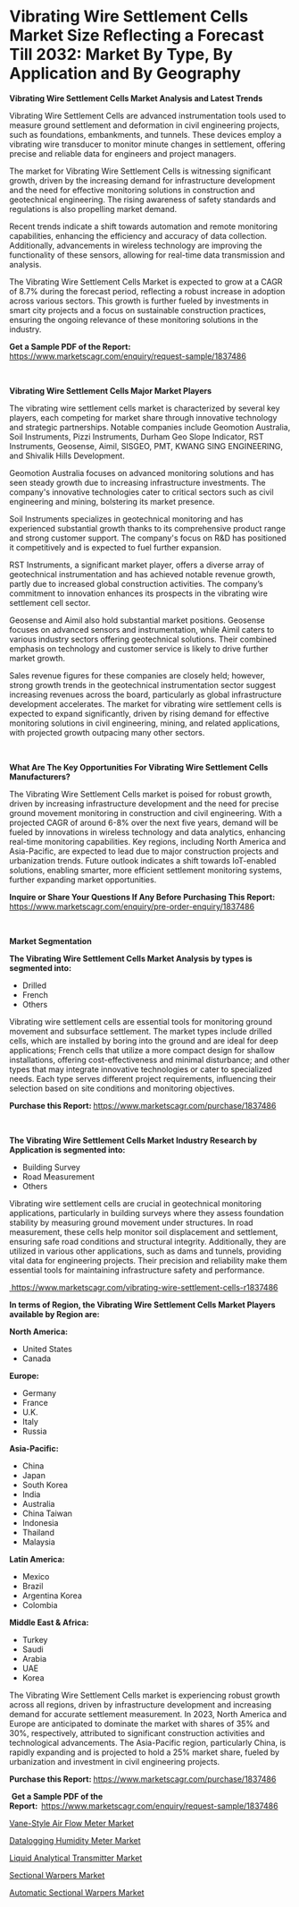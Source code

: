 <p><h1>Vibrating Wire Settlement Cells Market Size Reflecting a Forecast Till 2032: Market By Type, By Application and By Geography</h1></p><p><strong>Vibrating Wire Settlement Cells Market Analysis and Latest Trends</strong></p>
<p><p>Vibrating Wire Settlement Cells are advanced instrumentation tools used to measure ground settlement and deformation in civil engineering projects, such as foundations, embankments, and tunnels. These devices employ a vibrating wire transducer to monitor minute changes in settlement, offering precise and reliable data for engineers and project managers.</p><p>The market for Vibrating Wire Settlement Cells is witnessing significant growth, driven by the increasing demand for infrastructure development and the need for effective monitoring solutions in construction and geotechnical engineering. The rising awareness of safety standards and regulations is also propelling market demand. </p><p>Recent trends indicate a shift towards automation and remote monitoring capabilities, enhancing the efficiency and accuracy of data collection. Additionally, advancements in wireless technology are improving the functionality of these sensors, allowing for real-time data transmission and analysis.</p><p>The Vibrating Wire Settlement Cells Market is expected to grow at a CAGR of 8.7% during the forecast period, reflecting a robust increase in adoption across various sectors. This growth is further fueled by investments in smart city projects and a focus on sustainable construction practices, ensuring the ongoing relevance of these monitoring solutions in the industry.</p></p>
<p><strong>Get a Sample PDF of the Report:&nbsp;</strong> <a href="https://www.marketscagr.com/enquiry/request-sample/1837486?utm_campaign=2095&utm_medium=2&utm_source=Github&utm_content=ia&utm_term=12042025&utm_id=vibrating-wire-settlement-cells">https://www.marketscagr.com/enquiry/request-sample/1837486</a></p>
<p>&nbsp;</p>
<p><strong>Vibrating Wire Settlement Cells Major Market Players</strong></p>
<p><p>The vibrating wire settlement cells market is characterized by several key players, each competing for market share through innovative technology and strategic partnerships. Notable companies include Geomotion Australia, Soil Instruments, Pizzi Instruments, Durham Geo Slope Indicator, RST Instruments, Geosense, Aimil, SISGEO, PMT, KWANG SING ENGINEERING, and Shivalik Hills Development.</p><p>Geomotion Australia focuses on advanced monitoring solutions and has seen steady growth due to increasing infrastructure investments. The company's innovative technologies cater to critical sectors such as civil engineering and mining, bolstering its market presence.</p><p>Soil Instruments specializes in geotechnical monitoring and has experienced substantial growth thanks to its comprehensive product range and strong customer support. The company's focus on R&D has positioned it competitively and is expected to fuel further expansion.</p><p>RST Instruments, a significant market player, offers a diverse array of geotechnical instrumentation and has achieved notable revenue growth, partly due to increased global construction activities. The company’s commitment to innovation enhances its prospects in the vibrating wire settlement cell sector.</p><p>Geosense and Aimil also hold substantial market positions. Geosense focuses on advanced sensors and instrumentation, while Aimil caters to various industry sectors offering geotechnical solutions. Their combined emphasis on technology and customer service is likely to drive further market growth.</p><p>Sales revenue figures for these companies are closely held; however, strong growth trends in the geotechnical instrumentation sector suggest increasing revenues across the board, particularly as global infrastructure development accelerates. The market for vibrating wire settlement cells is expected to expand significantly, driven by rising demand for effective monitoring solutions in civil engineering, mining, and related applications, with projected growth outpacing many other sectors.</p></p>
<p>&nbsp;</p>
<p><strong>What Are The Key Opportunities For Vibrating Wire Settlement Cells Manufacturers?</strong></p>
<p><p>The Vibrating Wire Settlement Cells market is poised for robust growth, driven by increasing infrastructure development and the need for precise ground movement monitoring in construction and civil engineering. With a projected CAGR of around 6-8% over the next five years, demand will be fueled by innovations in wireless technology and data analytics, enhancing real-time monitoring capabilities. Key regions, including North America and Asia-Pacific, are expected to lead due to major construction projects and urbanization trends. Future outlook indicates a shift towards IoT-enabled solutions, enabling smarter, more efficient settlement monitoring systems, further expanding market opportunities.</p></p>
<p><strong>Inquire or Share Your Questions If Any Before Purchasing This Report:</strong> <a href="https://www.marketscagr.com/enquiry/pre-order-enquiry/1837486?utm_campaign=2095&utm_medium=2&utm_source=Github&utm_content=ia&utm_term=12042025&utm_id=vibrating-wire-settlement-cells">https://www.marketscagr.com/enquiry/pre-order-enquiry/1837486</a></p>
<p>&nbsp;</p>
<p><strong>Market Segmentation</strong></p>
<p><strong>The Vibrating Wire Settlement Cells Market Analysis by types is segmented into:</strong></p>
<p><ul><li>Drilled</li><li>French</li><li>Others</li></ul></p>
<p><p>Vibrating wire settlement cells are essential tools for monitoring ground movement and subsurface settlement. The market types include drilled cells, which are installed by boring into the ground and are ideal for deep applications; French cells that utilize a more compact design for shallow installations, offering cost-effectiveness and minimal disturbance; and other types that may integrate innovative technologies or cater to specialized needs. Each type serves different project requirements, influencing their selection based on site conditions and monitoring objectives.</p></p>
<p><strong>Purchase this Report:&nbsp;</strong><a href="https://www.marketscagr.com/purchase/1837486?utm_campaign=2095&utm_medium=2&utm_source=Github&utm_content=ia&utm_term=12042025&utm_id=vibrating-wire-settlement-cells">https://www.marketscagr.com/purchase/1837486</a></p>
<p>&nbsp;</p>
<p><strong>The Vibrating Wire Settlement Cells Market Industry Research by Application is segmented into:</strong></p>
<p><ul><li>Building Survey</li><li>Road Measurement</li><li>Others</li></ul></p>
<p><p>Vibrating wire settlement cells are crucial in geotechnical monitoring applications, particularly in building surveys where they assess foundation stability by measuring ground movement under structures. In road measurement, these cells help monitor soil displacement and settlement, ensuring safe road conditions and structural integrity. Additionally, they are utilized in various other applications, such as dams and tunnels, providing vital data for engineering projects. Their precision and reliability make them essential tools for maintaining infrastructure safety and performance.</p></p>
<p><a href="https://www.marketscagr.com/vibrating-wire-settlement-cells-r1837486?utm_campaign=2095&utm_medium=2&utm_source=Github&utm_content=ia&utm_term=12042025&utm_id=vibrating-wire-settlement-cells">&nbsp;https://www.marketscagr.com/vibrating-wire-settlement-cells-r1837486</a></p>
<p><strong>In terms of Region, the Vibrating Wire Settlement Cells Market Players available by Region are:</strong></p>
<p>
    <p> <strong> North America: </strong>
        <ul>
            <li>United States</li>
            <li>Canada</li>
        </ul>
        </p> 
    <p> <strong> Europe: </strong>
        <ul>
            <li>Germany</li>
            <li>France</li>
            <li>U.K.</li>
            <li>Italy</li>
            <li>Russia</li>
        </ul>
        </p> 
    <p> <strong> Asia-Pacific: </strong>
        <ul>
            <li>China</li>
            <li>Japan</li>
            <li>South Korea</li>
            <li>India</li>
            <li>Australia</li>
            <li>China Taiwan</li>
            <li>Indonesia</li>
            <li>Thailand</li>
            <li>Malaysia</li>
        </ul>
        </p> 
    <p> <strong> Latin America: </strong>
        <ul>
            <li>Mexico</li>
            <li>Brazil</li>
            <li>Argentina Korea</li>
            <li>Colombia</li>
        </ul>
        </p> 
    <p> <strong> Middle East & Africa: </strong>
        <ul>
            <li>Turkey</li>
            <li>Saudi</li>
            <li>Arabia</li>
            <li>UAE</li>
            <li>Korea</li>
        </ul>
    </p>
    </p>
<p><p>The Vibrating Wire Settlement Cells market is experiencing robust growth across all regions, driven by infrastructure development and increasing demand for accurate settlement measurement. In 2023, North America and Europe are anticipated to dominate the market with shares of 35% and 30%, respectively, attributed to significant construction activities and technological advancements. The Asia-Pacific region, particularly China, is rapidly expanding and is projected to hold a 25% market share, fueled by urbanization and investment in civil engineering projects.</p></p>
<p><strong>Purchase this Report: </strong><a href="https://www.marketscagr.com/purchase/1837486?utm_campaign=2095&utm_medium=2&utm_source=Github&utm_content=ia&utm_term=12042025&utm_id=vibrating-wire-settlement-cells">https://www.marketscagr.com/purchase/1837486</a></p>
<p>&nbsp;<strong>Get a Sample PDF of the Report:&nbsp;&nbsp;</strong><a href="https://www.marketscagr.com/enquiry/request-sample/1837486?utm_campaign=2095&utm_medium=2&utm_source=Github&utm_content=ia&utm_term=12042025&utm_id=vibrating-wire-settlement-cells">https://www.marketscagr.com/enquiry/request-sample/1837486</a></p>
<p><strong></strong></p>
<p><p><a href="https://github.com/atawanyeze/Market-Research-Report-List-1/blob/main/vane-style-air-flow-meter-market.md?utm_campaign=2095&utm_medium=2&utm_source=Github&utm_content=ia&utm_term=12042025&utm_id=vibrating-wire-settlement-cells">Vane-Style Air Flow Meter Market</a></p><p><a href="https://github.com/onutsheinz/Market-Research-Report-List-1/blob/main/datalogging-humidity-meter-market.md?utm_campaign=2095&utm_medium=2&utm_source=Github&utm_content=ia&utm_term=12042025&utm_id=vibrating-wire-settlement-cells">Datalogging Humidity Meter Market</a></p><p><a href="https://github.com/rueffmuoloqw/Market-Research-Report-List-1/blob/main/liquid-analytical-transmitter-market.md?utm_campaign=2095&utm_medium=2&utm_source=Github&utm_content=ia&utm_term=12042025&utm_id=vibrating-wire-settlement-cells">Liquid Analytical Transmitter Market</a></p><p><a href="https://github.com/lazloklitz2e/Market-Research-Report-List-1/blob/main/sectional-warpers-market.md?utm_campaign=2095&utm_medium=2&utm_source=Github&utm_content=ia&utm_term=12042025&utm_id=vibrating-wire-settlement-cells">Sectional Warpers Market</a></p><p><a href="https://github.com/pezezlarue7h/Market-Research-Report-List-1/blob/main/automatic-sectional-warpers-market.md?utm_campaign=2095&utm_medium=2&utm_source=Github&utm_content=ia&utm_term=12042025&utm_id=vibrating-wire-settlement-cells">Automatic Sectional Warpers Market</a></p></p>